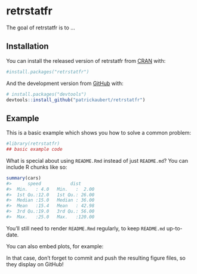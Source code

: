 
<!-- README.md is generated from README.Rmd. Please edit that file -->

# retrstatfr

<!-- badges: start -->

<!-- badges: end -->

The goal of retrstatfr is to …

## Installation

You can install the released version of retrstatfr from
[CRAN](https://CRAN.R-project.org) with:

``` r
#install.packages("retrstatfr")
```

And the development version from [GitHub](https://github.com/) with:

``` r
# install.packages("devtools")
devtools::install_github("patrickaubert/retrstatfr")
```

## Example

This is a basic example which shows you how to solve a common problem:

``` r
#library(retrstatfr)
## basic example code
```

What is special about using `README.Rmd` instead of just `README.md`?
You can include R chunks like so:

``` r
summary(cars)
#>      speed           dist       
#>  Min.   : 4.0   Min.   :  2.00  
#>  1st Qu.:12.0   1st Qu.: 26.00  
#>  Median :15.0   Median : 36.00  
#>  Mean   :15.4   Mean   : 42.98  
#>  3rd Qu.:19.0   3rd Qu.: 56.00  
#>  Max.   :25.0   Max.   :120.00
```

You’ll still need to render `README.Rmd` regularly, to keep `README.md`
up-to-date.

You can also embed plots, for example:

In that case, don’t forget to commit and push the resulting figure
files, so they display on GitHub\!
